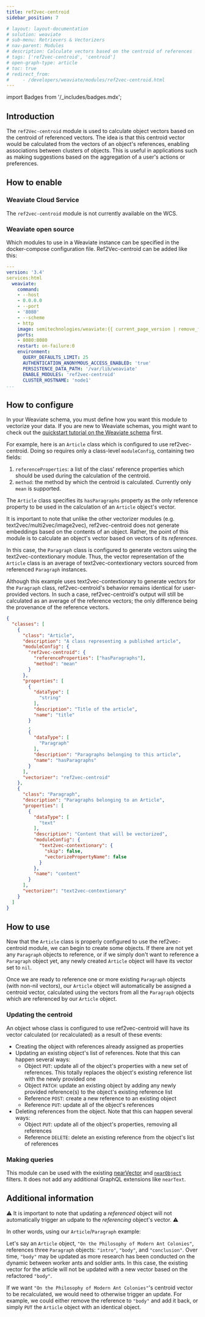 ```yaml
---
title: ref2vec-centroid
sidebar_position: 7

# layout: layout-documentation
# solution: weaviate
# sub-menu: Retrievers & Vectorizers
# nav-parent: Modules
# description: Calculate vectors based on the centroid of references
# tags: ['ref2vec-centroid', 'centroid']
# open-graph-type: article
# toc: true
# redirect_from:
#     - /developers/weaviate/modules/ref2vec-centroid.html
---
```

import Badges from '/_includes/badges.mdx';

<Badges/>

## Introduction

The `ref2Vec-centroid` module is used to calculate object vectors based on the centroid of referenced vectors. The idea is that this centroid vector would be calculated from the vectors of an object's references, enabling associations between clusters of objects. This is useful in applications such as making suggestions based on the aggregation of a user's actions or preferences.

## How to enable

### Weaviate Cloud Service

The `ref2vec-centroid` module is not currently available on the WCS.

### Weaviate open source

Which modules to use in a Weaviate instance can be specified in the docker-compose configuration file. Ref2Vec-centroid can be added like this:

```yaml
---
version: '3.4'
services:html
  weaviate:
    command:
    - --host
    - 0.0.0.0
    - --port
    - '8080'
    - --scheme
    - http
    image: semitechnologies/weaviate:{{ current_page_version | remove_first: "v" }}
    ports:
    - 8080:8080
    restart: on-failure:0
    environment:
      QUERY_DEFAULTS_LIMIT: 25
      AUTHENTICATION_ANONYMOUS_ACCESS_ENABLED: 'true'
      PERSISTENCE_DATA_PATH: '/var/lib/weaviate'
      ENABLE_MODULES: 'ref2vec-centroid'
      CLUSTER_HOSTNAME: 'node1'
...
```

## How to configure

​In your Weaviate schema, you must define how you want this module to vectorize your data. If you are new to Weaviate schemas, you might want to check out the [quickstart tutorial on the Weaviate schema](/developers/weaviate/quickstart/schema.md) first.

For example, here is an `Article` class which is configured to use ref2vec-centroid. Doing so requires only a class-level `moduleConfig`, containing two fields:

1. `referenceProperties`: a list of the class' reference properties which should be used during the calculation of the centroid.
2. `method`: the method by which the centroid is calculated. Currently only `mean` is supported.

The `Article` class specifies its `hasParagraphs` property as the only reference property to be used in the calculation of an `Article` object's vector. 

It is important to note that unlike the other vectorizer modules (e.g. text2vec/multi2vec/image2vec), ref2vec-centroid does not generate embeddings based on the contents of an object. Rather, the point of this module is to calculate an object's vector based on vectors of its *references*.

In this case, the `Paragraph` class is configured to generate vectors using the text2vec-contextionary module. Thus, the vector representation of the `Article` class is an average of text2vec-contextionary vectors sourced from referenced `Paragraph` instances.

Although this example uses text2vec-contextionary to generate vectors for the `Paragraph` class, ref2vec-centroid's behavior remains identical for user-provided vectors. In such a case, ref2vec-centroid's output will still be calculated as an average of the reference vectors; the only difference being the provenance of the reference vectors.

```json
{
  "classes": [
    {
      "class": "Article",
      "description": "A class representing a published article",
      "moduleConfig": {
        "ref2vec-centroid": {
          "referenceProperties": ["hasParagraphs"],
          "method": "mean"
        }
      },
      "properties": [
        {
          "dataType": [
            "string"
          ],
          "description": "Title of the article",
          "name": "title"
        }
        ,
        {
          "dataType": [
            "Paragraph"
          ],
          "description": "Paragraphs belonging to this article",
          "name": "hasParagraphs"
        }
      ],
      "vectorizer": "ref2vec-centroid"
    },
    {
      "class": "Paragraph",
      "description": "Paragraphs belonging to an Article",
      "properties": [
        {
          "dataType": [
            "text"
          ],
          "description": "Content that will be vectorized",
          "moduleConfig": {
            "text2vec-contextionary": {
              "skip": false,
              "vectorizePropertyName": false
            }
          },
          "name": "content"
        }
      ],
      "vectorizer": "text2vec-contextionary"
    }
  ]
}
```

## How to use

Now that the `Article` class is properly configured to use the ref2vec-centroid module, we can begin to create some objects. If there are not yet any `Paragraph` objects to reference, or if we simply don't want to reference a `Paragraph` object yet, any newly created `Article` object will have its vector set to `nil`. 

Once we are ready to reference one or more existing `Paragraph` objects (with non-nil vectors), our `Article` object will automatically be assigned a centroid vector, calculated using the vectors from all the `Paragraph` objects which are referenced by our `Article` object.

### Updating the centroid

An object whose class is configured to use ref2vec-centroid will have its vector calculated (or recalculated) as a result of these events:
- Creating the object with references already assigned as properties 
- Updating an existing object's list of references. Note that this can happen several ways:
  - Object `PUT`: update all of the object's properties with a new set of references. This totally replaces the object's existing reference list with the newly provided one
  - Object `PATCH`: update an existing object by adding any newly provided reference(s) to the object's existing reference list
  - Reference `POST`: create a new reference to an existing object
  - Reference `PUT`: update all of the object's references
- Deleting references from the object. Note that this can happen several ways:
  - Object `PUT`: update all of the object's properties, removing all references
  - Reference `DELETE`: delete an existing reference from the object's list of references

### Making queries

This module can be used with the existing [nearVector](/developers/weaviate/api/graphql/vector-search-parameters.md#nearvector) and [`nearObject`](/developers/weaviate/api/graphql/vector-search-parameters.md#nearobject) filters. It does not add any additional GraphQL extensions like `nearText`.

## Additional information

⚠️ It is important to note that updating a _referenced_ object will not automatically trigger an udpate to the _referencing_ object's vector. ⚠️

In other words, using our `Article`/`Paragraph` example:

Let's say an `Article` object, `"On the Philosophy of Modern Ant Colonies"`, references three `Paragraph` objects: `"intro"`, `"body"`, and `"conclusion"`. Over time, `"body"` may be updated as more research has been conducted on the dynamic between worker ants and soldier ants. In this case, the existing vector for the article will not be updated with a new vector based on the refactored `"body"`.

If we want `"On the Philosophy of Modern Ant Colonies"`'s centroid vector to be recalculated, we would need to otherwise trigger an update. For example, we could either remove the reference to `"body"` and add it back, or simply `PUT` the `Article` object with an identical object.
